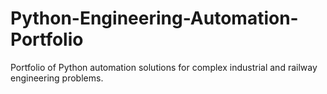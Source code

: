 # Python-Engineering-Automation-Portfolio
Portfolio of Python automation solutions for complex industrial and railway engineering problems.
